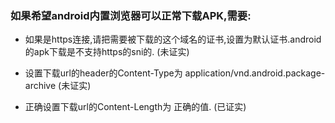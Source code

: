 ### 如果希望android内置浏览器可以正常下载APK,需要:
* 如果是https连接,请把需要被下载的这个域名的证书,设置为默认证书.android的apk下载是不支持https的sni的. (未证实)

* 设置下载url的header的Content-Type为 application/vnd.android.package-archive (未证实)
* 正确设置下载url的Content-Length为 正确的值. (已证实)